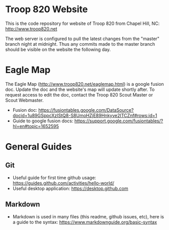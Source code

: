 # Troop 820 Website
This is the code repository for website of Troop 820 from Chapel Hill, NC: http://www.troop820.net

The web server is configured to pull the latest changes from the "master" branch night at midnight.  Thus any commits made to the master branch should be visible on the website the following day.

# Eagle Map
The Eagle Map (http://www.troop820.net/eaglemap.html) is a google fusion doc.  Update the doc and the website's map will update shortly after.  To request access to edit the doc, contact the Troop 820 Scout Master or Scout Webmaster.
* Fusion doc: https://fusiontables.google.com/DataSource?docid=1u89GSppcXzIStQ8-S8UmoHZjE89Hnkyve2ITCZnf#rows:id=1
* Guide to google fusion docs: https://support.google.com/fusiontables/?hl=en#topic=1652595

# General Guides
## Git
* Useful guide for first time github usage: https://guides.github.com/activities/hello-world/
* Useful desktop application: https://desktop.github.com

## Markdown
* Markdown is used in many files (this readme, github issues, etc), here is a guide to the syntax: https://www.markdownguide.org/basic-syntax
